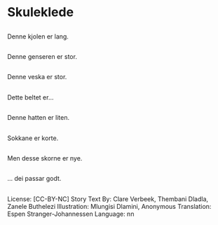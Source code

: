 # Skuleklede

##
Denne kjolen er lang.

##
Denne genseren er stor.

##
Denne veska er stor.

##
Dette beltet er...

##
Denne hatten er liten.

##
Sokkane er korte.

##
Men desse skorne er nye.

##
... dei passar godt.

##
License: [CC-BY-NC]
Story Text By: Clare Verbeek, Thembani Dladla, Zanele Buthelezi
Illustration: Mlungisi Dlamini, Anonymous
Translation: Espen Stranger-Johannessen
Language: nn
